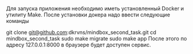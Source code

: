 Для запуска приложения необходимо иметь установленный Docker и утилиту Make.
После установки докера надо ввести следующие команды

git clone git@github.com:dkrvns/mindbox_second_task.git
cd mindbox_second_task
sudo make migrate
sudo make app
После этого по адресу 127.0.0.1:8000 в браузере будет доступен сервис.
